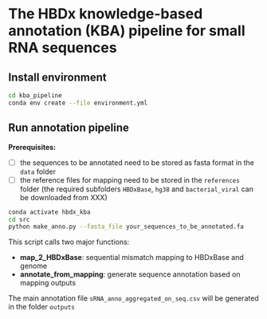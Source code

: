 # The HBDx knowledge-based annotation (KBA) pipeline for small RNA sequences


## Install environment

```bash
cd kba_pipeline
conda env create --file environment.yml
```

## Run annotation pipeline

<b>Prerequisites:</b>
- [ ] the sequences to be annotated need to be stored as fasta format in the `data` folder
- [ ] the reference files for mapping need to be stored in the `references` folder (the required subfolders `HBDxBase`, `hg38` and `bacterial_viral` can be downloaded from XXX)

```bash
conda activate hbdx_kba
cd src
python make_anno.py --fasta_file your_sequences_to_be_annotated.fa 
```

This script calls two major functions:
- <b>map_2_HBDxBase</b>: sequential mismatch mapping to HBDxBase and genome
- <b>annotate_from_mapping</b>: generate sequence annotation based on mapping outputs

The main annotation file `sRNA_anno_aggregated_on_seq.csv` will be generated in the folder `outputs`
